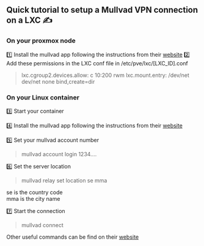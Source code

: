 
## Quick tutorial to setup a Mullvad VPN connection on a LXC  ✍️

### On your proxmox node

:one: Install the mullvad app following the instructions from their [website](https://mullvad.net/en/help/install-mullvad-app-linux)
:two: Add these permissions in the LXC conf file in /etc/pve/lxc/[LXC_ID].conf
> lxc.cgroup2.devices.allow: c 10:200 rwm
lxc.mount.entry: /dev/net dev/net none bind,create=dir


### On your Linux container

:three: Start your container

:four: Install the mullvad app following the instructions from their [website](https://mullvad.net/en/help/install-mullvad-app-linux)

:five: Set your mullvad account number
> mullvad account login 1234....

:six: Set the server location
> mullvad relay set location se mma

se is the country code  
mma is the city name

:seven: Start the connection
> mullvad connect

Other useful commands can be find on their [website](https://mullvad.net/en/help/how-use-mullvad-cli)
